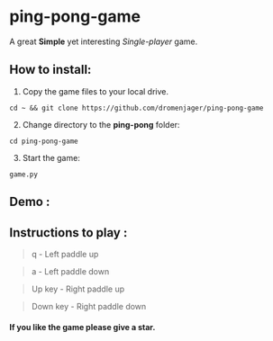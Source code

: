 # ping-pong-game

A great **Simple** yet interesting *Single-player* game.

## How to install:
1. Copy the game files to your local drive.
```
cd ~ && git clone https://github.com/dromenjager/ping-pong-game
```
2. Change directory to the **ping-pong** folder:
```
cd ping-pong-game
```

3. Start the game:
```
game.py
```

## Demo :


## Instructions to play :
> q - Left paddle up

> a - Left paddle down

> Up key - Right paddle up

> Down key - Right paddle down


#### If you like the game please give a star.


